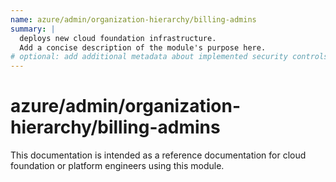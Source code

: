 ```yaml
---
name: azure/admin/organization-hierarchy/billing-admins
summary: |
  deploys new cloud foundation infrastructure.
  Add a concise description of the module's purpose here.
# optional: add additional metadata about implemented security controls
---
```


# azure/admin/organization-hierarchy/billing-admins

This documentation is intended as a reference documentation for cloud foundation or platform engineers using this module.
  